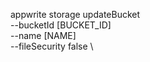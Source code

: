 appwrite storage updateBucket \
        --bucketId [BUCKET_ID] \
        --name [NAME] \
        --fileSecurity false \







